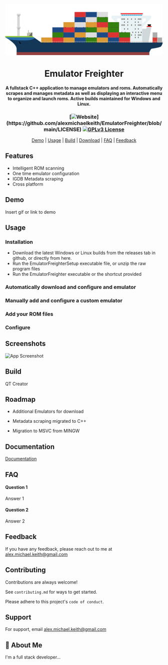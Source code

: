 
<p align="center">
  <img src="Freighter.png">
</p>

<h1 align="center">
Emulator Freighter
</h1>


<h4 align="center">
A fullstack C++ application to manage emulators and roms. Automatically scrapes and manages metadata as well as displaying an interactive menu to organize and launch roms. Active builds maintained for Windows and Linux.

<h4>

<h3 align="center">

[![Website](https://img.shields.io/apm/l/atomic-design-ui.svg?)](https://github.com/alexmichaelkeith/EmulatorFreighter/blob/main/LICENSE)
[![GPLv3 License](https://img.shields.io/badge/License-GPL%20v3-yellow.svg)](https://github.com/alexmichaelkeith/EmulatorFreighter/blob/main/LICENSE)
</h3>
  
  
<p align="center">
  <a href="#demo">Demo</a> |
  <a href="#usage">Usage</a> |
  <a href="#build">Build</a> |
  <a href="#roadmap">Download</a> |
  <a href="#faq">FAQ</a> |
  <a href="#feedback">Feedback</a>
</p>
  

## Features

- Intelligent ROM scanning
- One time emulator configuration
- IGDB Metadata scraping
- Cross platform


## Demo

Insert gif or link to demo


## Usage

### Installation

* Download the latest Windows or Linux builds from the releases tab in github, or directly from here.
* Run the EmulatorFreighterSetup executable file, or unzip the raw program files
* Run the EmulatorFreighter executable or the shortcut provided

### Automatically download and configure and emulator

### Manually add and configure a custom emulator

### Add your ROM files

### Configure
## Screenshots

![App Screenshot](https://via.placeholder.com/468x300?text=App+Screenshot+Here)


## Build
  
QT Creator

    
## Roadmap

- Additional Emulators for download

- Metadata scraping migrated to C++
  
- Migration to MSVC from MINGW

  
## Documentation

[Documentation](https://linktodocumentation)


## FAQ

#### Question 1

Answer 1

#### Question 2

Answer 2

## Feedback

If you have any feedback, please reach out to me at alex.michael.keith@gmail.com


## Contributing

Contributions are always welcome!

See `contributing.md` for ways to get started.

Please adhere to this project's `code of conduct`.


## Support

For support, email alex.michael.keith@gmail.com


## 🚀 About Me
I'm a full stack developer...

